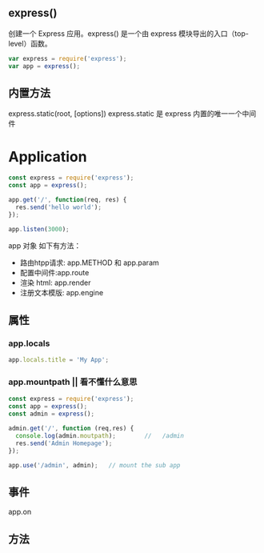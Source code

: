 ## express()
创建一个 Express 应用。express() 是一个由 express 模块导出的入口（top-level）函数。

```js
var express = require('express');
var app = express();
```

## 内置方法
  express.static(root, [options])
  express.static 是 express 内置的唯一一个中间件

# Application

```js
const express = require('express');
const app = express();

app.get('/', function(req, res) {
  res.send('hello world');
});

app.listen(3000);
```

app 对象 如下有方法：
- 路由htpp请求: app.METHOD 和 app.param
- 配置中间件:app.route
- 渲染 html: app.render
- 注册文本模版: app.engine


## 属性

### app.locals

```js
app.locals.title = 'My App';
```

### app.mountpath   || 看不懂什么意思
```js
const express = require('express');
const app = express();
const admin = express();

admin.get('/', function (req,res) {
  console.log(admin.moutpath);        //   /admin
  res.send('Admin Homepage');
});

app.use('/admin', admin);   // mount the sub app
```

## 事件

app.on

## 方法
